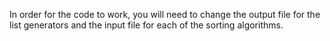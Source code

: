 In order for the code to work, you will need to change the output file for the list generators and the input file for each of the sorting algorithms.
